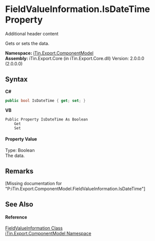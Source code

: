 # FieldValueInformation.IsDateTime Property 
Additional header content 

Gets or sets the data.

**Namespace:**&nbsp;<a href="N_iTin_Export_ComponentModel">iTin.Export.ComponentModel</a><br />**Assembly:**&nbsp;iTin.Export.Core (in iTin.Export.Core.dll) Version: 2.0.0.0 (2.0.0.0)

## Syntax

**C#**<br />
``` C#
public bool IsDateTime { get; set; }
```

**VB**<br />
``` VB
Public Property IsDateTime As Boolean
	Get
	Set
```


#### Property Value
Type: Boolean<br />The data.

## Remarks
\[Missing <remarks> documentation for "P:iTin.Export.ComponentModel.FieldValueInformation.IsDateTime"\]

## See Also


#### Reference
<a href="T_iTin_Export_ComponentModel_FieldValueInformation">FieldValueInformation Class</a><br /><a href="N_iTin_Export_ComponentModel">iTin.Export.ComponentModel Namespace</a><br />